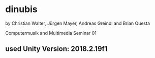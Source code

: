 # dinubis

by Christian Walter, Jürgen Mayer, Andreas Greindl and Brian Questa

Computermusik and Multimedia Seminar 01

used Unity Version: 2018.2.19f1
----------------------------------------------------------------

